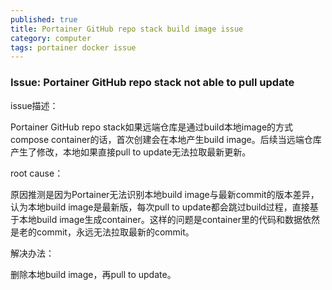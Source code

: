 ```yaml
---
published: true
title: Portainer GitHub repo stack build image issue
category: computer
tags: portainer docker issue
---
```

### Issue: Portainer GitHub repo stack not able to pull update

issue描述：

Portainer GitHub repo stack如果远端仓库是通过build本地image的方式compose container的话，首次创建会在本地产生build image。后续当远端仓库产生了修改，本地如果直接pull to update无法拉取最新更新。

root cause：

原因推测是因为Portainer无法识别本地build image与最新commit的版本差异，认为本地build image是最新版，每次pull to update都会跳过build过程，直接基于本地build image生成container。这样的问题是container里的代码和数据依然是老的commit，永远无法拉取最新的commit。

解决办法：

删除本地build image，再pull to update。